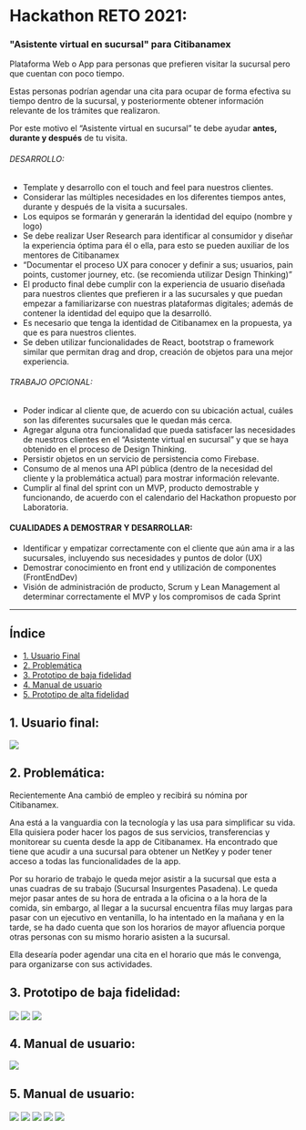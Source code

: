 # Hackathon RETO 2021:
### "Asistente virtual en sucursal" para Citibanamex

Plataforma Web o App para personas que prefieren visitar  la sucursal pero que cuentan con poco tiempo.

Estas personas podrían agendar una cita para ocupar de forma efectiva su tiempo dentro de la sucursal, y posteriormente obtener información relevante de los trámites que realizaron.

Por este motivo el “Asistente virtual en sucursal” te debe ayudar **antes, durante y después** de tu visita.

###### DESARROLLO:
- Template y desarrollo con el touch and feel para nuestros clientes.
- Considerar las múltiples necesidades en los diferentes tiempos antes, durante y después de la visita a sucursales.
- Los equipos se formarán y generarán la identidad del equipo (nombre y logo)
- Se debe realizar User Research para identificar al consumidor y diseñar la experiencia óptima para él o ella, para esto se pueden auxiliar de los mentores de Citibanamex
- “Documentar el proceso UX para conocer y definir a sus; usuarios, pain points, customer journey, etc. (se recomienda utilizar Design Thinking)”
- El producto final debe cumplir con la experiencia de usuario diseñada para nuestros clientes que prefieren ir a las sucursales y que puedan empezar a familiarizarse con nuestras plataformas digitales; además de contener la identidad del equipo que la desarrolló. 
- Es necesario que tenga la identidad de Citibanamex en la propuesta, ya que es para nuestros clientes.
- Se deben utilizar funcionalidades de React, bootstrap o framework similar que permitan drag and drop, creación de objetos para una mejor experiencia.

###### TRABAJO OPCIONAL:

- Poder indicar al cliente que, de acuerdo con su ubicación actual, cuáles son las diferentes sucursales que le quedan más cerca.
- Agregar alguna otra funcionalidad que pueda satisfacer las necesidades de nuestros clientes en el “Asistente virtual en sucursal” y que se haya obtenido en el proceso de Design Thinking.
- Persistir objetos en un servicio de persistencia como Firebase.
- Consumo de al menos una API pública (dentro de la necesidad del cliente y la problemática actual) para mostrar información relevante.
- Cumplir al final del sprint con un MVP, producto demostrable y funcionando, de acuerdo con el calendario del Hackathon propuesto por Laboratoria.

#### CUALIDADES A DEMOSTRAR Y DESARROLLAR:

- Identificar y empatizar correctamente con el cliente que aún ama ir a las sucursales, incluyendo sus necesidades y puntos de dolor (UX)
- Demostrar conocimiento en front end y utilización de componentes (FrontEndDev)
- Visión de administración de producto, Scrum y Lean Management al determinar correctamente el MVP y los compromisos de cada Sprint

------------


## Índice

* [1. Usuario Final](#1-usuario-final)
* [2. Problemática](#2-problematica)
* [3. Prototipo de baja fidelidad](#3-prototipo-de-baja-fidelidad)
* [4. Manual de usuario](#4-manual-de-usuario)
* [5. Prototipo de alta fidelidad](#5-prototipo-de-alta-fidelidad)


## 1. Usuario final:
<img align='center' src="https://firebasestorage.googleapis.com/v0/b/personal-13210.appspot.com/o/AnaGarcia.png?alt=media&token=4c45c3fb-5214-4006-a22f-a030e0b1f241"/> 

## 2. Problemática:
Recientemente Ana cambió de empleo y recibirá su nómina por Citibanamex.

Ana está a la vanguardia con la tecnología y las usa para simplificar su vida. Ella quisiera poder hacer los pagos de sus servicios, transferencias y monitorear su cuenta desde la app de Citibanamex. Ha encontrado que tiene que acudir a una sucursal para obtener un NetKey y poder tener acceso a todas las funcionalidades de la app.

Por su horario de trabajo le queda mejor asistir a la sucursal que esta a unas cuadras de su trabajo (Sucursal Insurgentes Pasadena). Le queda mejor pasar antes de su hora de entrada a la oficina o a la hora de la comida, sin embargo, al llegar a la sucursal encuentra filas muy largas para pasar con un ejecutivo en ventanilla, lo ha intentado en la mañana y en la tarde, se ha dado cuenta que son los horarios de mayor afluencia porque otras personas con su mismo horario asisten a la sucursal.

Ella desearía poder agendar una cita en el horario que más le convenga, para organizarse con sus actividades.

## 3. Prototipo de baja fidelidad:
<img align='center' src="https://firebasestorage.googleapis.com/v0/b/personal-13210.appspot.com/o/prototipoB1.png?alt=media&token=fb5e27df-c390-4cff-a78d-ef962d72b181"/> 
<img align='center' src="https://firebasestorage.googleapis.com/v0/b/personal-13210.appspot.com/o/prototipoB2.png?alt=media&token=27dac638-8c61-4dad-9944-16fe1783080f"/> 
<img align='center' src="https://firebasestorage.googleapis.com/v0/b/personal-13210.appspot.com/o/prototipoB3.png?alt=media&token=e0a32570-b080-489f-bd2e-673c2fa9758e"/> 

## 4. Manual de usuario:
<img align='center' src="https://firebasestorage.googleapis.com/v0/b/personal-13210.appspot.com/o/manual.png?alt=media&token=6f049fb3-653b-4b57-89d1-83b4e2407b34"/>

## 5. Manual de usuario:
<img align='center' src="https://firebasestorage.googleapis.com/v0/b/personal-13210.appspot.com/o/7.png?alt=media&token=ea375eb7-3ef6-402b-8169-749b30f76a1b"/>
<img align='center' src="https://firebasestorage.googleapis.com/v0/b/personal-13210.appspot.com/o/8.png?alt=media&token=efed6f88-8ee1-4640-b6d4-a579bc59aac9"/>
<img align='center' src="https://firebasestorage.googleapis.com/v0/b/personal-13210.appspot.com/o/9.png?alt=media&token=6c1bff11-eeb8-478a-b7f5-390395954354"/>
<img align='center' src="https://firebasestorage.googleapis.com/v0/b/personal-13210.appspot.com/o/10.png?alt=media&token=639a7bab-d409-40c9-83e0-fb1957ae1588"/>
<img align='center' src="https://firebasestorage.googleapis.com/v0/b/personal-13210.appspot.com/o/11.png?alt=media&token=633009c8-3c1b-4072-adbd-6090239496dd"/>

